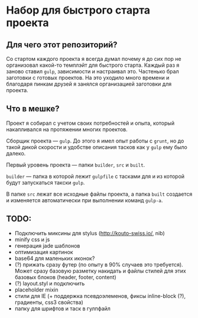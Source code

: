 Набор для быстрого старта проекта
====================

## Для чего этот репозиторий?
Со стартом каждого проекта я всегда думал почему я до сих пор не организовал какой-то темплэйт для быстрого старта.
Каждый раз я заново ставил `gulp`, зависимости и настраивал это. Частенько брал заготовки с готовых проектов.
На это уходило много времени и благодаря пинкам друзей я занялся организацией заготовки для проекта.

## Что в мешке?
Проект я собирал с учетом своих потребностей и опыта, который накапливался на протяжении многих проектов.

Cборщик проекта — `gulp`. До этого я имел опыт работы с `grunt`, но до такой дикой скорости и удобстве описания тасков как у `gulp` ему было далеко.

Первый уровень проекта — папки `builder`, `src` и `built`.

`builder` — папка в которой лежит `gulpfile` с тасками для  и из которой будут запускаться такски `gulp`.

В папке `src` лежат все исходные файлы проекта, а папка `built` создается и изменяется автоматически при выполнении команд `gulp-а`.


## TODO:
* Подключить миксины для stylus (http://kouto-swiss.io/, nib)
* minify css и js
* генерация jade шаблонов
* оптимизация картинок
* base64 для маленьких иконок?
* (?) прижать сразу футер (по опыту в 90% случаев это требуется). Может сразу базовую разметку накидать и файлы стилей для этих базовых блоков (header, footer, content)
* (?) layout.styl и подключить
* placeholder mixin
* стили для IE (+ поддержка псевдоэлеменов, фиксы inline-block (?), градиенты, css3 свойства)
* папку для шрифтов и таск в гулпфайл

